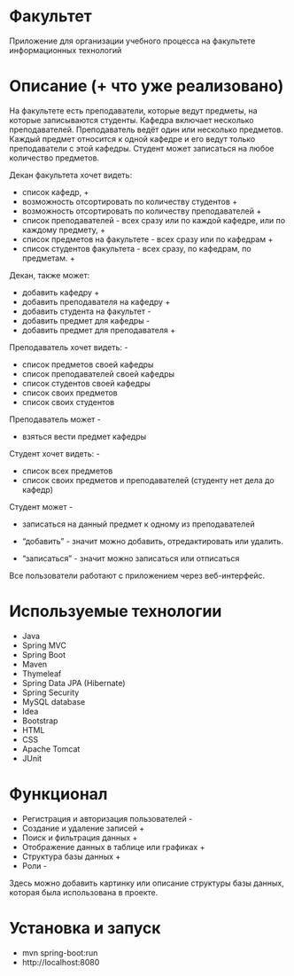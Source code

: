 # Факультет
Приложение для организации учебного процесса на факультете информационных технологий

# Описание (+ что уже реализовано)
На факультете есть преподаватели, которые ведут предметы, на которые записываются студенты. Кафедра включает несколько преподавателей. Преподаватель ведёт один или несколько предметов. Каждый предмет относится к одной кафедре и его ведут только преподаватели с этой кафедры. Студент может записаться на любое количество предметов.

Декан факультета хочет видеть:
* список кафедр,  +
* возможность отсортировать по количеству студентов  +
* возможность отсортировать по количеству преподавателей +
* список преподавателей - всех сразу или по каждой кафедре, или по каждому предмету, +
* список предметов на факультете - всех сразу или по кафедрам +
* список студентов факультета - всех сразу, по кафедрам, по предметам. +

Декан, также может:
* добавить кафедру +
* добавить преподавателя на кафедру +
* добавить студента на факультет -
* добавить предмет для кафедры -
* добавить предмет для преподавателя +

Преподаватель хочет видеть: -
* список предметов своей кафедры
* список преподавателей своей кафедры
* список студентов своей кафедры
* список своих предметов
* список своих студентов

Преподаватель может -
* взяться вести предмет кафедры

Студент хочет видеть: -
* список всех предметов
* список своих предметов и преподавателей
(студенту нет дела до кафедр)

Студент может -
* записаться на данный предмет к одному из преподавателей

* “добавить” - значит можно добавить, отредактировать или удалить.
* “записаться” - значит можно записаться или отписаться

Все пользователи работают с приложением через веб-интерфейс.

# Используемые технологии

* Java
* Spring MVC
* Spring Boot
* Maven
* Thymeleaf
* Spring Data JPA (Hibernate)
* Spring Security
* MySQL database
* Idea
* Bootstrap
* HTML
* CSS
* Apache Tomcat
* JUnit

# Функционал

* Регистрация и авторизация пользователей -
* Создание и удаление записей +
* Поиск и фильтрация данных +
* Отображение данных в таблице или графиках +
* Структура базы данных +
* Роли -

Здесь можно добавить картинку или описание структуры базы данных, которая была использована в проекте.

# Установка и запуск
* mvn spring-boot:run
* http://localhost:8080
